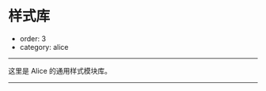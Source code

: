 # 样式库

- order: 3
- category: alice

---

这里是 Alice 的通用样式模块库。

---

<link type="text/css" rel="stylesheet" media="screen" href="../static/allinone/dist/allinone-full.css">
<link type="text/css" rel="stylesheet" media="screen" href="../static/tomorrow.css">

<div class="alice-modules"></div>

<script type="text/template" id="alice-module">
    <div class="alice-module">
        <div class="alice-module-head">
            <h2 class="alice-module-title">
                <a herf="/button"></a>
            </h2>
            <span class="alice-module-version">1.0.0</span>
            <p class="alice-module-description"></p>
        </div>
    </div>
</script>

<script type="text/template" id="alice-module-demo">
    <div class="alice-module-demo">
        <h3 class="alice-module-subtitle"></h3>
        <a class="alice-module-sourcecode" href="javascript:;">查看源码</a>
        <div class="alice-module-dom"></div>
        <pre class="alice-module-code prettyprint"></pre>
    </div>
</script>

<style>
.alice-module {
    border-bottom: 1px solid #eee;    
    padding: 0;
    margin-bottom: 20px;
}
.alice-module-head {
    overflow: hidden;
    margin: 20px 0 0 0;    
}
.alice-module-title {
    margin: 0;
    font-size: 28px;
    font-family: Trebuchet MS;
    display: inline;
}
.alice-module-title a {
    color: #7CAE23;
    cursor: pointer;
}
.alice-module-link {
    font-size: 14px;
}
.alice-module-version {
    font-size: 12px;
    font-weight: normal;
    margin-left: 0.5em;
    color: #888;
    font-family: Menlo,Monaco,"Courier New",monospace;
}
.alice-module-description {
    font-size: 14px;
    color: #888;
    margin: 10px 0 20px;
}
.alice-module-demo {
    border: 1px solid #eee;
    border-bottom: none;
    padding: 20px 130px 20px 20px;
    position: relative;
}
.alice-module-demo:hover {
    background: #fdfdfd;
}
.alice-module-code {
    display: none;
}
.alice-module-subtitle {
    position: absolute;
    top: 0;
    right: 0;
    border-radius: 3px;
    margin: 0;
    color: #777;
    font-size: 12px;
    background: #F9F9F9;
    border-bottom: 1px solid #eee;
    border-left: 1px solid #eee;
    display: block;
    font-size: 12px;
    width: 100px;
    padding: 5px 10px;
}
.alice-module-sourcecode {
    position: absolute;
    right: 125px;
    top: 0;
    font-size: 12px;
    padding: 5px 10px 6px;
    background: #EFFFE4;
    border-radius: 3px;    
    display: none;
    z-index: 99;
}
.nico-insert-code a {
    color: #08c;
}
</style>

<script src="../static/google-code-prettify/run_prettify.js"></script>
<script>
seajs.use(['$', 'gallery/underscore/1.4.3/underscore'], function($, _) {
    
    $('.alice-modules').on('mouseenter', '.alice-module-demo', function() {
        $(this).find('.alice-module-sourcecode').fadeIn(200);
    }).on('mouseleave', '.alice-module-demo', function() {
        $(this).find('.alice-module-sourcecode').fadeOut(200);         
    });

    $('.alice-modules').on('click', '.alice-module-sourcecode', function() {
        var code = $(this).parent().find('.alice-module-code');
        if (code.is(':hidden')) {
            code.slideDown(200);
        } else {
            code.slideUp(200);
        }
    });

    $.getJSON('../static/allinone/package.json', function(data) {
        var deps = _.pairs(data.dependencies);
        _.each(deps, function(dep) {
            var moduleNode = $($('#alice-module').html());
            moduleNode.find('.alice-module-title a')
                .attr('href', '/' + dep[0])
                .html(dep[0]);
            moduleNode.appendTo('.alice-modules');

            $.ajax({
                url: '/' + dep[0],
                dataType: 'html',
                success: function(data) {
                    data = $(data);
                    moduleNode.find('.alice-module-description')
                        .html(data.find('.entry-content > p:first-child').html());
                    moduleNode.find('.alice-module-version')
                        .html(data.find('.version a').html());

                    data.find('.nico-insert-code').each(function(index, item) {
                        var demoNode = $($('#alice-module-demo').html());
                        item = $(item);
                        var subtitle = item.prev().html();
                        var code = HtmlToCode(item.html());
                        
                        demoNode.find('.alice-module-subtitle').html(subtitle);
                        demoNode.find('.alice-module-dom').html(item.html());                        
                        demoNode.find('.alice-module-code').html(code);
                        demoNode.appendTo(moduleNode);
                    });
                }
            });

        });
    });

    
    function HtmlToCode(html) {
        var code = html;
        code = code.replace(/</g, '&lt;').replace(/>/g, '&gt;');
        code = code.replace(/^\s*\n/, '').replace(/\n\s*$/, '');
        code = prettyPrintOne(code, 'html', true);
        return code;
    } 

});
</script>
